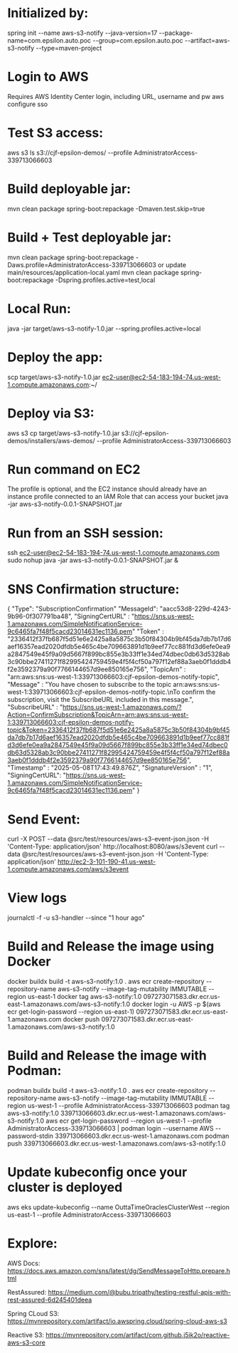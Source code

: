 
# Initialized by:
spring init --name aws-s3-notify --java-version=17 --package-name=com.epsilon.auto.poc --group=com.epsilon.auto.poc --artifact=aws-s3-notify --type=maven-project

# Login to AWS 
Requires AWS Identity Center login, including URL, username and pw
aws configure sso

# Test S3 access:
aws s3 ls s3://cjf-epsilon-demos/ --profile AdministratorAccess-339713066603

# Build deployable jar:
mvn clean package spring-boot:repackage -Dmaven.test.skip=true

# Build + Test deployable jar:
mvn clean package spring-boot:repackage -Daws.profile=AdministratorAccess-339713066603
or
update main/resources/application-local.yaml
mvn clean package spring-boot:repackage -Dspring.profiles.active=test,local


# Local Run:
java -jar target/aws-s3-notify-1.0.jar --spring.profiles.active=local


# Deploy the app:
scp target/aws-s3-notify-1.0.jar ec2-user@ec2-54-183-194-74.us-west-1.compute.amazonaws.com:~/

# Deploy via S3:
aws s3 cp target/aws-s3-notify-1.0.jar s3://cjf-epsilon-demos/installers/aws-demos/ --profile AdministratorAccess-339713066603

# Run command on EC2
The profile is optional, and the EC2 instance should already have an instance profile connected to an IAM Role that can access your bucket
java -jar aws-s3-notify-0.0.1-SNAPSHOT.jar 

# Run from an SSH session:
ssh ec2-user@ec2-54-183-194-74.us-west-1.compute.amazonaws.com
sudo nohup java -jar aws-s3-notify-0.0.1-SNAPSHOT.jar &

# SNS Confirmation structure:
{
"Type": "SubscriptionConfirmation"
"MessageId": "aacc53d8-229d-4243-9b96-0f307791ba48",
"SigningCertURL" : "https://sns.us-west-1.amazonaws.com/SimpleNotificationService-9c6465fa7f48f5cacd23014631ec1136.pem"
"Token" : "2336412f37fb687f5d51e6e2425a8a5875c3b50f84304b9bf45da7db7b17d6aef16357ead2020dfdb5e465c4be709663891d1b9eef77cc881fd3d6efe0ea9a2847549e45f9a09d5667f899bc855e3b33ff1e34ed74dbec0db63d5328ab3c90bbe27411271f82995424759459e4f5f4cf50a797f12ef88a3aeb0f1dddb4f2e3592379a90f7766144657d9ee850165e756",
"TopicArn" : "arn:aws:sns:us-west-1:339713066603:cjf-epsilon-demos-notify-topic",
"Message" : "You have chosen to subscribe to the topic arn:aws:sns:us-west-1:339713066603:cjf-epsilon-demos-notify-topic.\nTo confirm the subscription, visit the SubscribeURL included in this message.",
"SubscribeURL" : "https://sns.us-west-1.amazonaws.com/?Action=ConfirmSubscription&TopicArn=arn:aws:sns:us-west-1:339713066603:cjf-epsilon-demos-notify-topic&Token=2336412f37fb687f5d51e6e2425a8a5875c3b50f84304b9bf45da7db7b17d6aef16357ead2020dfdb5e465c4be709663891d1b9eef77cc881fd3d6efe0ea9a2847549e45f9a09d5667f899bc855e3b33ff1e34ed74dbec0db63d5328ab3c90bbe27411271f82995424759459e4f5f4cf50a797f12ef88a3aeb0f1dddb4f2e3592379a90f7766144657d9ee850165e756",
"Timestamp" : "2025-05-08T17:43:49.876Z",
"SignatureVersion" : "1",
"SigningCertURL": "https://sns.us-west-1.amazonaws.com/SimpleNotificationService-9c6465fa7f48f5cacd23014631ec1136.pem"
}
# Send Event:
curl -X POST --data @src/test/resources/aws-s3-event-json.json -H 'Content-Type: application/json' http://localhost:8080/aws/s3event
curl --data @src/test/resources/aws-s3-event-json.json -H 'Content-Type: application/json' http://ec2-3-101-190-41.us-west-1.compute.amazonaws.com/aws/s3event
# View logs
journalctl -f -u s3-handler --since "1 hour ago"

# Build and Release the image using Docker
docker buildx build -t aws-s3-notify:1.0 .
aws ecr create-repository --repository-name aws-s3-notify --image-tag-mutability IMMUTABLE --region us-east-1
docker tag aws-s3-notify:1.0 097273071583.dkr.ecr.us-east-1.amazonaws.com/aws-s3-notify:1.0
docker login -u AWS -p $(aws ecr get-login-password --region us-east-1) 097273071583.dkr.ecr.us-east-1.amazonaws.com
docker push 097273071583.dkr.ecr.us-east-1.amazonaws.com/aws-s3-notify:1.0

# Build and Release the image with Podman:
podman buildx build -t aws-s3-notify:1.0 .
aws ecr create-repository --repository-name aws-s3-notify --image-tag-mutability IMMUTABLE --region us-west-1 --profile AdministratorAccess-339713066603
podman tag aws-s3-notify:1.0 339713066603.dkr.ecr.us-west-1.amazonaws.com/aws-s3-notify:1.0
aws ecr get-login-password --region us-west-1 --profile AdministratorAccess-339713066603 | podman login --username AWS --password-stdin 339713066603.dkr.ecr.us-west-1.amazonaws.com
podman push 339713066603.dkr.ecr.us-west-1.amazonaws.com/aws-s3-notify:1.0

# Update kubeconfig once your cluster is deployed
aws eks update-kubeconfig --name OuttaTimeOraclesClusterWest --region us-east-1 --profile AdministratorAccess-339713066603
# Explore: 
AWS Docs:
https://docs.aws.amazon.com/sns/latest/dg/SendMessageToHttp.prepare.html

RestAssured:
https://medium.com/@bubu.tripathy/testing-restful-apis-with-rest-assured-6d245401deea

Spring CLoud S3:
https://mvnrepository.com/artifact/io.awspring.cloud/spring-cloud-aws-s3

Reactive S3:
https://mvnrepository.com/artifact/com.github.j5ik2o/reactive-aws-s3-core
